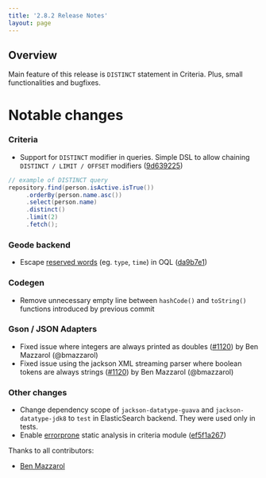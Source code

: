 ```yaml
---
title: '2.8.2 Release Notes'
layout: page
---
```


Overview
--------
Main feature of this release is `DISTINCT` statement in Criteria. Plus, small functionalities and bugfixes.

# Notable changes

### Criteria
- Support for `DISTINCT` modifier in queries. Simple DSL to allow chaining `DISTINCT / LIMIT / OFFSET` modifiers ([9d639225](https://github.com/immutables/immutables/commit/9d6392258ce5b47b09d7d6b35a5f5b168de3471b))

```java
// example of DISTINCT query
repository.find(person.isActive.isTrue())
     .orderBy(person.name.asc())
     .select(person.name)
     .distinct()
     .limit(2)
     .fetch();
```

### Geode backend
- Escape [reserved words](https://geode.apache.org/docs/guide/19/developing/querying_basics/reserved_words.html) (eg. `type`, `time`) in OQL ([da9b7e1](https://github.com/immutables/immutables/commit/da9b7e1a8052442dd8e0abf0ff1a5a544a8c6b4f))

### Codegen 
- Remove unnecessary empty line between `hashCode()` and `toString()` functions introduced by previous commit

### Gson / JSON Adapters
- Fixed issue where integers are always printed as doubles ([#1120](https://github.com/immutables/immutables/pull/1120)) by Ben Mazzarol (@bmazzarol)
- Fixed issue using the jackson XML streaming parser where boolean tokens are always strings ([#1120](https://github.com/immutables/immutables/pull/1120)) by Ben Mazzarol (@bmazzarol)


### Other changes
- Change dependency scope of `jackson-datatype-guava` and `jackson-datatype-jdk8` to `test` in ElasticSearch backend. They were used only in tests. 
- Enable [errorprone](https://errorprone.info/) static analysis in criteria module ([ef5f1a267](https://github.com/immutables/immutables/commit/ef5f1a2672daca5955ecb2c755a5a975964ae603))

Thanks to all contributors:
- [Ben Mazzarol](https://github.com/bmazzarol)

